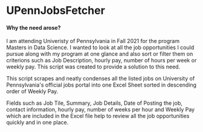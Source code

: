 # UPennJobsFetcher
#### Why the need arose? 


I am attending Univeristy of Pennsylvania in Fall 2021 for the program Masters in Data Science. 
I wanted to look at all the job opportunities I could pursue along with my program at one glance and also sort or filter them on criterions such as Job Description, hourly pay, number of hours per week or weekly pay.
This script was created to provide a solution to this need.

This script scrapes and neatly condenses all the listed jobs on University of Pennsylvania's official jobs portal into one Excel Sheet sorted in descending order of Weekly Pay. 

Fields such as Job Tile, Summary, Job Details, Date of Posting the job, contact information, hourly pay, number of weeks per hour and Weekly Pay which are included in the Excel file help to review all the job opportunities quickly and in one place.

